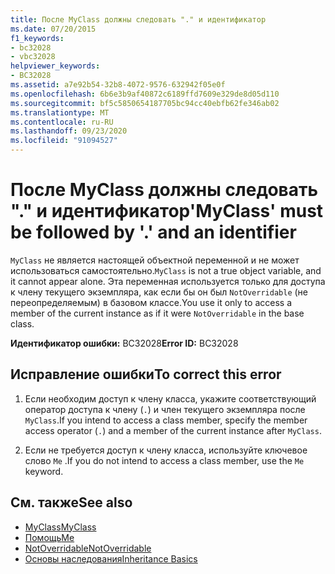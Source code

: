 ```yaml
---
title: После MyClass должны следовать "." и идентификатор
ms.date: 07/20/2015
f1_keywords:
- bc32028
- vbc32028
helpviewer_keywords:
- BC32028
ms.assetid: a7e92b54-32b8-4072-9576-632942f05e0f
ms.openlocfilehash: 6b6e3b9af40872c6189ffd7609e329de8d05d110
ms.sourcegitcommit: bf5c5850654187705bc94cc40ebfb62fe346ab02
ms.translationtype: MT
ms.contentlocale: ru-RU
ms.lasthandoff: 09/23/2020
ms.locfileid: "91094527"
---
```

# <a name="myclass-must-be-followed-by--and-an-identifier"></a><span data-ttu-id="429d4-102">После MyClass должны следовать "." и идентификатор</span><span class="sxs-lookup"><span data-stu-id="429d4-102">'MyClass' must be followed by '.' and an identifier</span></span>

<span data-ttu-id="429d4-103">`MyClass` не является настоящей объектной переменной и не может использоваться самостоятельно.</span><span class="sxs-lookup"><span data-stu-id="429d4-103">`MyClass` is not a true object variable, and it cannot appear alone.</span></span> <span data-ttu-id="429d4-104">Эта переменная используется только для доступа к члену текущего экземпляра, как если бы он был `NotOverridable` (не переопределяемым) в базовом классе.</span><span class="sxs-lookup"><span data-stu-id="429d4-104">You use it only to access a member of the current instance as if it were `NotOverridable` in the base class.</span></span>  
  
 <span data-ttu-id="429d4-105">**Идентификатор ошибки:** BC32028</span><span class="sxs-lookup"><span data-stu-id="429d4-105">**Error ID:** BC32028</span></span>  
  
## <a name="to-correct-this-error"></a><span data-ttu-id="429d4-106">Исправление ошибки</span><span class="sxs-lookup"><span data-stu-id="429d4-106">To correct this error</span></span>  
  
1. <span data-ttu-id="429d4-107">Если необходим доступ к члену класса, укажите соответствующий оператор доступа к члену (`.`) и член текущего экземпляра после `MyClass`.</span><span class="sxs-lookup"><span data-stu-id="429d4-107">If you intend to access a class member, specify the member access operator (`.`) and a member of the current instance after `MyClass`.</span></span>  
  
2. <span data-ttu-id="429d4-108">Если не требуется доступ к члену класса, используйте ключевое слово `Me` .</span><span class="sxs-lookup"><span data-stu-id="429d4-108">If you do not intend to access a class member, use the `Me` keyword.</span></span>  
  
## <a name="see-also"></a><span data-ttu-id="429d4-109">См. также</span><span class="sxs-lookup"><span data-stu-id="429d4-109">See also</span></span>

- [<span data-ttu-id="429d4-110">MyClass</span><span class="sxs-lookup"><span data-stu-id="429d4-110">MyClass</span></span>](../programming-guide/program-structure/me-my-mybase-and-myclass.md#myclass)
- [<span data-ttu-id="429d4-111">Помощь</span><span class="sxs-lookup"><span data-stu-id="429d4-111">Me</span></span>](../programming-guide/program-structure/me-my-mybase-and-myclass.md#me)
- [<span data-ttu-id="429d4-112">NotOverridable</span><span class="sxs-lookup"><span data-stu-id="429d4-112">NotOverridable</span></span>](../language-reference/modifiers/notoverridable.md)
- [<span data-ttu-id="429d4-113">Основы наследования</span><span class="sxs-lookup"><span data-stu-id="429d4-113">Inheritance Basics</span></span>](../programming-guide/language-features/objects-and-classes/inheritance-basics.md)
